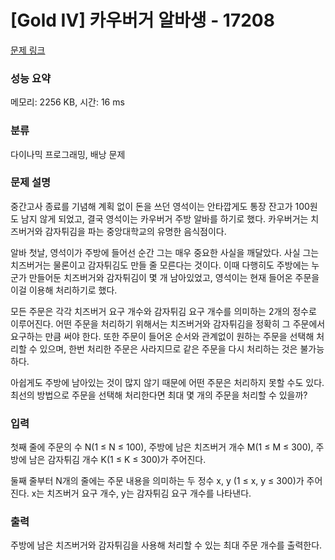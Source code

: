 # [Gold IV] 카우버거 알바생 - 17208 

[문제 링크](https://www.acmicpc.net/problem/17208) 

### 성능 요약

메모리: 2256 KB, 시간: 16 ms

### 분류

다이나믹 프로그래밍, 배낭 문제

### 문제 설명

<p>중간고사 종료를 기념해 계획 없이 돈을 쓰던 영석이는 안타깝게도 통장 잔고가 100원도 남지 않게 되었고, 결국 영석이는 카우버거 주방 알바를 하기로 했다. 카우버거는 치즈버거와 감자튀김을 파는 중앙대학교의 유명한 음식점이다.</p>

<p>알바 첫날, 영석이가 주방에 들어선 순간 그는 매우 중요한 사실을 깨달았다. 사실 그는 치즈버거는 물론이고 감자튀김도 만들 줄 모른다는 것이다. 이때 다행히도 주방에는 누군가 만들어둔 치즈버거와 감자튀김이 몇 개 남아있었고, 영석이는 현재 들어온 주문을 이걸 이용해 처리하기로 했다.</p>

<p>모든 주문은 각각 치즈버거 요구 개수와 감자튀김 요구 개수를 의미하는 2개의 정수로 이루어진다. 어떤 주문을 처리하기 위해서는 치즈버거와 감자튀김을 정확히 그 주문에서 요구하는 만큼 써야 한다. 또한 주문이 들어온 순서와 관계없이 원하는 주문을 선택해 처리할 수 있으며, 한번 처리한 주문은 사라지므로 같은 주문을 다시 처리하는 것은 불가능하다.</p>

<p>아쉽게도 주방에 남아있는 것이 많지 않기 때문에 어떤 주문은 처리하지 못할 수도 있다. 최선의 방법으로 주문을 선택해 처리한다면 최대 몇 개의 주문을 처리할 수 있을까?</p>

### 입력 

 <p>첫째 줄에 주문의 수 N(1 ≤ N ≤ 100), 주방에 남은 치즈버거 개수 M(1 ≤ M ≤ 300), 주방에 남은 감자튀김 개수 K(1 ≤ K ≤ 300)가 주어진다.</p>

<p>둘째 줄부터 N개의 줄에는 주문 내용을 의미하는 두 정수 x, y (1 ≤ x, y ≤ 300)가 주어진다. x는 치즈버거 요구 개수, y는 감자튀김 요구 개수를 나타낸다.</p>

### 출력 

 <p>주방에 남은 치즈버거와 감자튀김을 사용해 처리할 수 있는 최대 주문 개수를 출력한다.</p>

